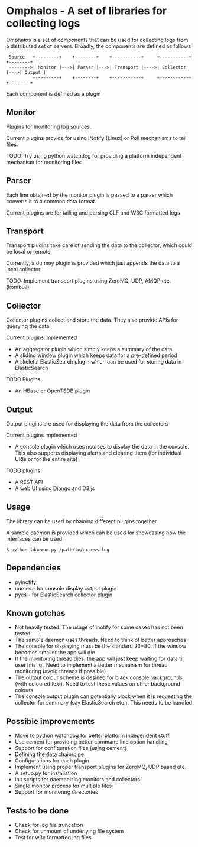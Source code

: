 # Omphalos - A set of libraries for collecting logs

Omphalos is a set of components that can be used for collecting logs from
a distributed set of servers. Broadly, the components are defined as follows

```
 Source   +---------+    +--------+    +-----------+     +-----------+    +--------+
 -------->| Monitor |--->| Parser |--->| Transport |---->| Collector |--->| Output |
          +---------+    +--------+    +-----------+     +-----------+    +--------+
```

Each component is defined as a plugin

## Monitor
Plugins for monitoring log sources.

Current plugins provide for using INotify (Linux) or Poll mechanisms to tail files.

TODO: Try using python watchdog for providing a platform independent mechanism for
monitoring files

## Parser
Each line obtained by the monitor plugin is passed to a parser which converts it to
a common data format.

Current plugins are for tailing and parsing CLF and W3C formatted logs

## Transport
Transport plugins take care of sending the data to the collector, which could be
local or remote.

Currently, a dummy plugin is provided which just appends the data to a local collector

TODO: Implement transport plugins using ZeroMQ, UDP, AMQP etc. (kombu?)

## Collector
Collector plugins collect and store the data. They also provide APIs for querying
the data

Current plugins implemented
* An aggregator plugin which simply keeps a summary of the data
* A sliding window plugin which keeps data for a pre-defined period
* A skeletal ElasticSearch plugin which can be used for storing data in ElasticSearch

TODO Plugins
* An HBase or OpenTSDB plugin

## Output
Output plugins are used for displaying the data from the collectors

Current plugins implemented
* A console plugin which uses ncurses to display the data in the console. This also supports displaying alerts and clearing them (for individual URIs or for the entire site)

TODO plugins
* A REST API
* A web UI using Django and D3.js

## Usage
The library can be used by chaining different plugins together

A sample daemon is provided which can be used for showcasing how the interfaces can be used

```
$ python ldaemon.py /path/to/access.log
```

## Dependencies
* pyinotify
* curses - for console display output plugin
* pyes - for ElasticSearch collector plugin

## Known gotchas
* Not heavily tested. The usage of inotify for some cases has not been tested
* The sample daemon uses threads. Need to think of better approaches
* The console for displaying must be the standard 23*80. If the window becomes smaller the app will die
* If the monitoring thread dies, the app will just keep waiting for data till user hits 'q'. Need to implement a better mechanism for thread monitoring (avoid threads if possible)
* The output colour scheme is desined for black console backgrounds (with coloured text). Need to test these values on other background colours
* The console output plugin can potentially block when it is requesting the collector for summary (say ElasticSearch etc.). This needs to be handled

## Possible improvements
* Move to python watchdog for better platform independent stuff
* Use cement for providing better command line option handling
* Support for configuration files (using cement)
 * Defining the data chain/pipe
 * Configurations for each plugin
* Implement using proper transport plugins for ZeroMQ, UDP based etc.
* A setup.py for installation
* init scripts for daemonizing monitors and collectors
* Single monitor process for multiple files
* Support for monitoring directories

## Tests to be done
* Check for log file truncation
* Check for unmount of underlying file system
* Test for w3c formatted log files
